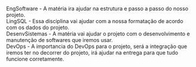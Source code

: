 EngSoftware - A matéria ira ajudar na estrutura e passo a passo do nosso projeto.  
LingSQL - Essa disciplina vai ajudar com a nossa formatação de acordo com os dados do projeto.  
DesenvSistemas - A matéria vai ajudar o projeto com o desenvolvimento e manutenção de softwares que iremos usar.  
DevOps - A importancia do DevOps para o projeto, será a integração que iremos ter no decorrer do projeto, irá ajudar na entrega para que tudo funcione corretamente.
